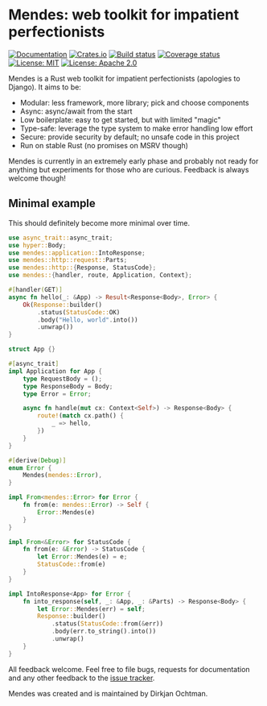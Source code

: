 # Mendes: web toolkit for impatient perfectionists

[![Documentation](https://docs.rs/mendes/badge.svg)](https://docs.rs/mendes/)
[![Crates.io](https://img.shields.io/crates/v/mendes.svg)](https://crates.io/crates/mendes)
[![Build status](https://github.com/djc/mendes/workflows/CI/badge.svg)](https://github.com/djc/mendes/actions?query=workflow%3ACI)
[![Coverage status](https://codecov.io/gh/djc/mendes/branch/master/graph/badge.svg)](https://codecov.io/gh/djc/mendes)
[![License: MIT](https://img.shields.io/badge/License-MIT-blue.svg)](LICENSE-MIT)
[![License: Apache 2.0](https://img.shields.io/badge/License-Apache%202.0-blue.svg)](LICENSE-APACHE)

Mendes is a Rust web toolkit for impatient perfectionists (apologies to Django).
It aims to be:

* Modular: less framework, more library; pick and choose components
* Async: async/await from the start
* Low boilerplate: easy to get started, but with limited "magic"
* Type-safe: leverage the type system to make error handling low effort
* Secure: provide security by default; no unsafe code in this project
* Run on stable Rust (no promises on MSRV though)

Mendes is currently in an extremely early phase and probably not ready for anything
but experiments for those who are curious. Feedback is always welcome though!

## Minimal example

This should definitely become more minimal over time.

```rust
use async_trait::async_trait;
use hyper::Body;
use mendes::application::IntoResponse;
use mendes::http::request::Parts;
use mendes::http::{Response, StatusCode};
use mendes::{handler, route, Application, Context};

#[handler(GET)]
async fn hello(_: &App) -> Result<Response<Body>, Error> {
    Ok(Response::builder()
        .status(StatusCode::OK)
        .body("Hello, world".into())
        .unwrap())
}

struct App {}

#[async_trait]
impl Application for App {
    type RequestBody = ();
    type ResponseBody = Body;
    type Error = Error;

    async fn handle(mut cx: Context<Self>) -> Response<Body> {
        route!(match cx.path() {
            _ => hello,
        })
    }
}

#[derive(Debug)]
enum Error {
    Mendes(mendes::Error),
}

impl From<mendes::Error> for Error {
    fn from(e: mendes::Error) -> Self {
        Error::Mendes(e)
    }
}

impl From<&Error> for StatusCode {
    fn from(e: &Error) -> StatusCode {
        let Error::Mendes(e) = e;
        StatusCode::from(e)
    }
}

impl IntoResponse<App> for Error {
    fn into_response(self, _: &App, _: &Parts) -> Response<Body> {
        let Error::Mendes(err) = self;
        Response::builder()
            .status(StatusCode::from(&err))
            .body(err.to_string().into())
            .unwrap()
    }
}
```

All feedback welcome. Feel free to file bugs, requests for documentation and
any other feedback to the [issue tracker][issues].

Mendes was created and is maintained by Dirkjan Ochtman.

[issues]: https://github.com/djc/mendes/issues
